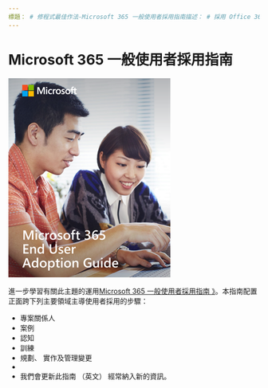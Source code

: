 ```yaml
---
標題： # 修程式最佳作法-Microsoft 365 一般使用者採用指南描述： # 採用 Office 365 與我們修程式最佳作法作者: {github 識別碼} # karuanag ms.author: {毫秒別名} # karuanag ms.date: {@date} # 02/01/2019 ms.topic： 快速入門 # 用法
---
```


# <a name="microsoft-365-end-user-adoption-guide"></a>Microsoft 365 一般使用者採用指南

![Microsoft 365 採用指南 》。](media/m365euguide.png)

進一步學習有關此主題的運用[Microsoft 365 一般使用者採用指南 》](https://aka.ms/adoptionguide)。本指南配置正面跨下列主要領域主導使用者採用的步驟：

- 專案關係人
- 案例
- 認知
- 訓練 
- 規劃、 實作及管理變更
- 
- 我們會更新此指南 （英文） 經常納入新的資訊。